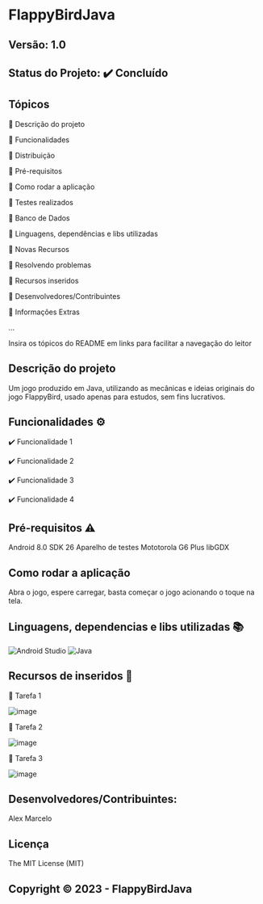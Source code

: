 # FlappyBirdJava
## Versão: 1.0 
## Status do Projeto: ✔️ Concluído

## Tópicos
🔹 Descrição do projeto 

🔹 Funcionalidades

🔹 Distribuição

🔹 Pré-requisitos

🔹 Como rodar a aplicação

🔹 Testes realizados

🔹 Banco de Dados

🔹 Linguagens, dependências e libs utilizadas

🔹 Novas Recursos

🔹 Resolvendo problemas

🔹 Recursos inseridos 

🔹 Desenvolvedores/Contribuintes

🔹 Informações Extras


...

Insira os tópicos do README em links para facilitar a navegação do leitor

## Descrição do projeto
Um jogo produzido em Java, utilizando as mecânicas e ideias originais do jogo FlappyBird, usado apenas para estudos, sem fins lucrativos.

## Funcionalidades ⚙️
✔️ Funcionalidade 1

✔️ Funcionalidade 2

✔️ Funcionalidade 3

✔️ Funcionalidade 4

## Pré-requisitos ⚠️    
Android 8.0
SDK 26
Aparelho de testes Mototorola G6 Plus
libGDX

## Como rodar a aplicação 
Abra o jogo, espere carregar, basta começar o jogo acionando o toque na tela. 

## Linguagens, dependencias e libs utilizadas 📚
![Android Studio](https://img.shields.io/badge/Android-3DDC84?style=for-the-badge&logo=android&logoColor=white)
![Java](https://img.shields.io/badge/JavaScript-F7DF1E?style=for-the-badge&logo=javascript&logoColor=black)

## Recursos de inseridos 🧰

📝 Tarefa 1

![image](https://user-images.githubusercontent.com/83593099/235013311-3e433cea-4ab3-4ba6-8e68-930b5b191fb0.png)

📝 Tarefa 2

![image](https://user-images.githubusercontent.com/83593099/235014256-0b6c2ffc-f27b-45b3-a2c0-734acf327b47.png)

📝 Tarefa 3

![image](https://user-images.githubusercontent.com/83593099/235013767-c2da7788-295d-4abf-9efe-b5b8649eb94c.png)

## Desenvolvedores/Contribuintes:
Alex Marcelo

## Licença
The MIT License (MIT)

## Copyright ©️ 2023 - FlappyBirdJava
